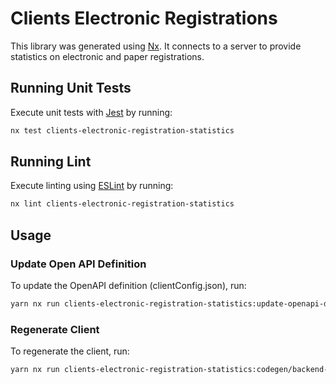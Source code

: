# Clients Electronic Registrations

This library was generated using [Nx](https://nx.dev). It connects to a server to provide statistics on electronic and paper registrations.

## Running Unit Tests

Execute unit tests with [Jest](https://jestjs.io) by running:

```bash
nx test clients-electronic-registration-statistics
```

## Running Lint

Execute linting using [ESLint](https://eslint.org) by running:

```bash
nx lint clients-electronic-registration-statistics
```

## Usage

### Update Open API Definition

To update the OpenAPI definition (clientConfig.json), run:

```bash
yarn nx run clients-electronic-registration-statistics:update-openapi-document
```

### Regenerate Client

To regenerate the client, run:

```bash
yarn nx run clients-electronic-registration-statistics:codegen/backend-client
```

